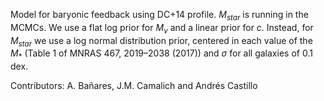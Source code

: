 Model for baryonic feedback using DC+14 profile. $M_{star}$ is running in the MCMCs. We use a flat log prior for $M_{v}$ and a linear prior for $c$. Instead, for $M_{star}$ we use a log normal distribution prior, centered in each value of the $M_{*}$ (Table 1 of MNRAS 467, 2019–2038 (2017)) and $\sigma$ for all galaxies of 0.1 dex. 

Contributors: A. Bañares, J.M. Camalich and Andrés Castillo

